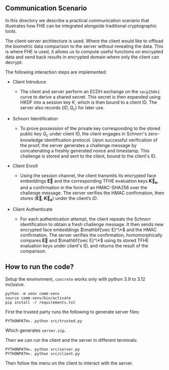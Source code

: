 ## Communication Scenario 
In this directory we  describe a practical communication scenario that illustrates how FHE can be integrated alongside traditional cryptographic tools.

The client-server architecture is used.  Where the client would like  to offload the biometric data  comparison to the server without  revealing the data. This is where FHE  is used, it allows us to compute useful functions on encrypted data and send back results in encrypted domain  where only the client can decrypt. 

The following interaction steps are  implemented: 

- Client Introduce
    - The client and server perform an ECDH exchange on the `secp256k1` curve to derive a shared secret. This secret is then expanded using HKDF into a session key $K$, which is then bound to a client ID. The server also records $(ID, Q_c)$ for later use.
- Schnorr Identification
    - To prove possession of the private key corresponding to the stored public key $Q_c$ under client ID, the client engages in Schnorr's zero-knowledge identification protocol. Upon successful verification of the proof, the server generates a challenge message by concatenating a freshly generated nonce and timestamp. This challenge is stored and sent to the client, bound to the client's ID.

- Client Enroll
    - Using the session channel, the client transmits its encrypted face embeddings $\mathbf{\vec E}$ and the corresponding TFHE evaluation keys $\mathbf{\vec K_e}$, and a confirmation in the form of an HMAC-SHA256 over the challenge message. The server verifies the HMAC confirmation, then stores $\{\mathbf{\vec E},\mathbf{\vec K_e}\}$ under the client’s $ID$.

- Client Authenticate
    - For each authentication attempt, the client repeats the Schnorr identification to obtain a fresh challenge message. It then sends new encrypted face embeddings $\mathbf{\vec E}^\*$ and the HMAC confirmation. The server verifies the confirmation, homomorphically compares $\mathbf{\vec E}$ and $\mathbf{\vec E}^\*$ using its stored TFHE evaluation keys under client's ID, and returns the result of the comparison.

## How to run the code?
Setup the environment, `concrete` works only with python 3.9 to 3.12 inclusive. 
```
python -m venv comm-venv
source comm-venv/bin/activate
pip install -r requirements.txt
```

First the trusted party runs the following to generate server files:

```
PYTHONPATH=. python src/trusted.py
```

Which generates `server.zip`. 

Then we can run the client and the server in different terminals:
```
PYTHONPATH=. python src/server.py 
PYTHONPATH=. python src/client.py 
```
Then follow the menu on the client to interact with the server.
